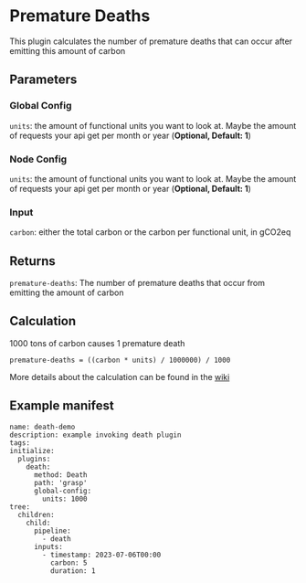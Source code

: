 # Premature Deaths

This plugin calculates the number of premature deaths that can occur after emitting this amount of carbon

## Parameters

### Global Config

`units`: the amount of functional units you want to look at. Maybe the amount of requests your api get per month or year (**Optional, Default: 1**)

### Node Config

`units`: the amount of functional units you want to look at. Maybe the amount of requests your api get per month or year (**Optional, Default: 1**)

### Input

`carbon`: either the total carbon or the carbon per functional unit, in gCO2eq

## Returns

`premature-deaths`: The number of premature deaths that occur from emitting the amount of carbon

## Calculation

1000 tons of carbon causes 1 premature death

```
premature-deaths = ((carbon * units) / 1000000) / 1000 
```

More details about the calculation can be found in the [wiki](https://github.com/hoernschen/grasp/wiki)

## Example manifest

```
name: death-demo
description: example invoking death plugin
tags:
initialize:
  plugins:
    death:
      method: Death 
      path: 'grasp'
      global-config:
        units: 1000
tree:
  children:
    child:
      pipeline:
        - death
      inputs:
        - timestamp: 2023-07-06T00:00
          carbon: 5
          duration: 1
```
